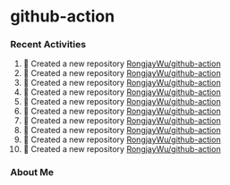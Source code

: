 ﻿# github-action

### Recent Activities
<!--START_SECTION:activity-->
1. 🎉 Created a new repository [RongjayWu/github-action](https://github.com/RongjayWu/github-action)
2. 🎉 Created a new repository [RongjayWu/github-action](https://github.com/RongjayWu/github-action)
3. 🎉 Created a new repository [RongjayWu/github-action](https://github.com/RongjayWu/github-action)
4. 🎉 Created a new repository [RongjayWu/github-action](https://github.com/RongjayWu/github-action)
5. 🎉 Created a new repository [RongjayWu/github-action](https://github.com/RongjayWu/github-action)
6. 🎉 Created a new repository [RongjayWu/github-action](https://github.com/RongjayWu/github-action)
7. 🎉 Created a new repository [RongjayWu/github-action](https://github.com/RongjayWu/github-action)
8. 🎉 Created a new repository [RongjayWu/github-action](https://github.com/RongjayWu/github-action)
9. 🎉 Created a new repository [RongjayWu/github-action](https://github.com/RongjayWu/github-action)
10. 🎉 Created a new repository [RongjayWu/github-action](https://github.com/RongjayWu/github-action)
<!--END_SECTION:activity-->

### About Me
